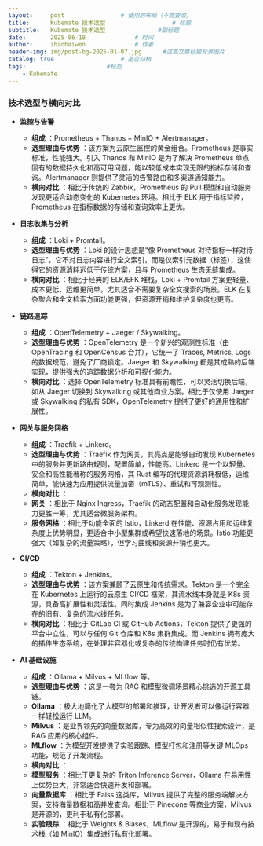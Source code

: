 ```yaml
---
layout:     post   				# 使用的布局（不需要改）
title:      Kubemate 技术选型            		# 标题 
subtitle:   Kubemate 技术选型 				#副标题
date:       2025-06-18				# 时间
author:     zhaohaiwen 				# 作者
header-img: img/post-bg-2025-01-07.jpg		#这篇文章标题背景图片
catalog: true 					# 是否归档
tags:						#标签
    - Kubemate
---
```

### 技术选型与横向对比

* **监控与告警**

  * **组成** ：Prometheus + Thanos + MinIO + Alertmanager。
  * **选型理由与优势** ：该方案为云原生监控的黄金组合。Prometheus 是事实标准，性能强大。引入 Thanos 和 MinIO 是为了解决 Prometheus 单点固有的数据持久化和高可用问题，能以较低成本实现无限的指标存储和查询。Alertmanager 则提供了灵活的告警路由和多渠道通知能力。
  * **横向对比** ：相比于传统的 Zabbix，Prometheus 的 Pull 模型和自动服务发现更适合动态变化的 Kubernetes 环境。相比于 ELK 用于指标监控，Prometheus 在指标数据的存储和查询效率上更优。
* **日志收集与分析**

  * **组成** ：Loki + Promtail。
  * **选型理由与优势** ：Loki 的设计思想是“像 Prometheus 对待指标一样对待日志”，它不对日志内容进行全文索引，而是仅索引元数据（标签），这使得它的资源消耗远低于传统方案，且与 Prometheus 生态无缝集成。
  * **横向对比** ：相比于经典的 ELK/EFK 堆栈，Loki + Promtail 方案更轻量、成本更低、运维更简单，尤其适合不需要复杂全文搜索的场景。ELK 在复杂聚合和全文检索方面功能更强，但资源开销和维护复杂度也更高。
* **链路追踪**

  * **组成** ：OpenTelemetry + Jaeger / Skywalking。
  * **选型理由与优势** ：OpenTelemetry 是一个新兴的观测性标准（由 OpenTracing 和 OpenCensus 合并），它统一了 Traces, Metrics, Logs 的数据规范，避免了厂商锁定。Jaeger 和 Skywalking 都是其成熟的后端实现，提供强大的追踪数据分析和可视化能力。
  * **横向对比** ：选择 OpenTelemetry 标准具有前瞻性，可以灵活切换后端，如从 Jaeger 切换到 Skywalking 或其他商业方案。相比于仅使用 Jaeger 或 Skywalking 的私有 SDK，OpenTelemetry 提供了更好的通用性和扩展性。
* **网关与服务网格**

  * **组成** ：Traefik + Linkerd。
  * **选型理由与优势** ：Traefik 作为网关，其亮点是能够自动发现 Kubernetes 中的服务并更新路由规则，配置简单，性能高。Linkerd 是一个以轻量、安全和高性能著称的服务网格，其 Rust 编写的代理资源消耗极低，运维简单，能快速为应用提供流量加密（mTLS）、重试和可观测性。
  * **横向对比** ：
  * **网关** ：相比于 Nginx Ingress，Traefik 的动态配置和自动化服务发现能力更胜一筹，尤其适合微服务架构。
  * **服务网格** ：相比于功能全面的 Istio，Linkerd 在性能、资源占用和运维复杂度上优势明显，更适合中小型集群或希望快速落地的场景。Istio 功能更强大（如复杂的流量策略），但学习曲线和资源开销也更大。
* **CI/CD**

  * **组成** ：Tekton + Jenkins。
  * **选型理由与优势** ：该方案兼顾了云原生和传统需求。Tekton 是一个完全在 Kubernetes 上运行的云原生 CI/CD 框架，其流水线本身就是 K8s 资源，具备高扩展性和灵活性。同时集成 Jenkins 是为了兼容企业中可能存在的旧有、复杂的流水线任务。
  * **横向对比** ：相比于 GitLab CI 或 GitHub Actions，Tekton 提供了更强的平台中立性，可以与任何 Git 仓库和 K8s 集群集成。而 Jenkins 拥有庞大的插件生态系统，在处理非容器化或复杂的传统构建任务时仍有优势。
* **AI 基础设施**

  * **组成** ：Ollama + Milvus + MLflow 等。
  * **选型理由与优势** ：这是一套为 RAG 和模型微调场景精心挑选的开源工具链。
  * **Ollama** ：极大地简化了大模型的部署和推理，让开发者可以像运行容器一样轻松运行 LLM。
  * **Milvus** ：是业界领先的向量数据库，专为高效的向量相似性搜索设计，是 RAG 应用的核心组件。
  * **MLflow** ：为模型开发提供了实验跟踪、模型打包和注册等关键 MLOps 功能，规范了开发流程。
  * **横向对比** ：
  * **模型服务** ：相比于更复杂的 Triton Inference Server，Ollama 在易用性上优势巨大，非常适合快速开发和部署。
  * **向量数据库** ：相比于 Faiss 这类库，Milvus 提供了完整的服务端解决方案，支持海量数据和高并发查询。相比于 Pinecone 等商业方案，Milvus 是开源的，更利于私有化部署。
  * **实验跟踪** ：相比于 Weights & Biases，MLflow 是开源的，易于和现有技术栈（如 MinIO）集成进行私有化部署。
